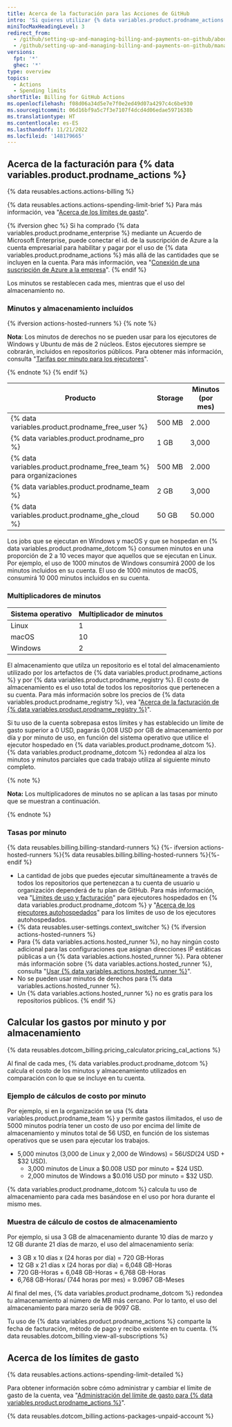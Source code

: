 ```yaml
---
title: Acerca de la facturación para las Acciones de GitHub
intro: 'Si quieres utilizar {% data variables.product.prodname_actions %} con más almacenamiento o minutos de los que se incluyen en tu cuenta, se te cobrará por estos recursos adicionales.'
miniTocMaxHeadingLevel: 3
redirect_from:
  - /github/setting-up-and-managing-billing-and-payments-on-github/about-billing-for-github-actions
  - /github/setting-up-and-managing-billing-and-payments-on-github/managing-billing-for-github-actions/about-billing-for-github-actions
versions:
  fpt: '*'
  ghec: '*'
type: overview
topics:
  - Actions
  - Spending limits
shortTitle: Billing for GitHub Actions
ms.openlocfilehash: f08d06a34d5e7e7f0e2ed49d07a4297c4c6be930
ms.sourcegitcommit: 06d16bf9a5c7f3e7107f4dcd4d06edae5971638b
ms.translationtype: HT
ms.contentlocale: es-ES
ms.lasthandoff: 11/21/2022
ms.locfileid: '148179665'
---
```

## Acerca de la facturación para {% data variables.product.prodname_actions %}

{% data reusables.actions.actions-billing %}

{% data reusables.actions.actions-spending-limit-brief %} Para más información, vea "[Acerca de los límites de gasto](#about-spending-limits)".

{% ifversion ghec %} Si ha comprado {% data variables.product.prodname_enterprise %} mediante un Acuerdo de Microsoft Enterprise, puede conectar el id. de la suscripción de Azure a la cuenta empresarial para habilitar y pagar por el uso de {% data variables.product.prodname_actions %} más allá de las cantidades que se incluyen en la cuenta. Para más información, vea "[Conexión de una suscripción de Azure a la empresa](/billing/managing-billing-for-your-github-account/connecting-an-azure-subscription-to-your-enterprise)".
{% endif %}

Los minutos se restablecen cada mes, mientras que el uso del almacenamiento no.

### Minutos y almacenamiento incluídos

{% ifversion actions-hosted-runners %} {% note %}

**Nota**: Los minutos de derechos no se pueden usar para los ejecutores de Windows y Ubuntu de más de 2 núcleos. Estos ejecutores siempre se cobrarán, incluidos en repositorios públicos. Para obtener más información, consulta "[Tarifas por minuto para los ejecutores](/billing/managing-billing-for-github-actions/about-billing-for-github-actions#per-minute-rates)".

{% endnote %} {% endif %}

|Producto | Storage | Minutos (por mes)|
|------- | ------- | ---------|
| {% data variables.product.prodname_free_user %} | 500 MB | 2\.000 |
| {% data variables.product.prodname_pro %} | 1 GB | 3,000 |
| {% data variables.product.prodname_free_team %} para organizaciones | 500 MB | 2\.000 |
| {% data variables.product.prodname_team %} | 2 GB | 3,000 |
| {% data variables.product.prodname_ghe_cloud %} | 50 GB | 50.000 |

Los jobs que se ejecutan en Windows y macOS y que se hospedan en {% data variables.product.prodname_dotcom %} consumen minutos en una proporción de 2 a 10 veces mayor que aquellos que se ejecutan en Linux. Por ejemplo, el uso de 1000 minutos de Windows consumirá 2000 de los minutos incluidos en su cuenta. El uso de 1000 minutos de macOS, consumirá 10 000 minutos incluidos en su cuenta.

### Multiplicadores de minutos

| Sistema operativo | Multiplicador de minutos |
|------- | ---------|
| Linux | 1 |
| macOS| 10 |
| Windows | 2 |

El almacenamiento que utilza un repositorio es el total del almacenamiento utilizado por los artefactos de {% data variables.product.prodname_actions %} y por {% data variables.product.prodname_registry %}. El costo de almacenamiento es el uso total de todos los repositorios que pertenecen a su cuenta. Para más información sobre los precios de {% data variables.product.prodname_registry %}, vea "[Acerca de la facturación de {% data variables.product.prodname_registry %}](/billing/managing-billing-for-github-packages/about-billing-for-github-packages)".

 Si tu uso de la cuenta sobrepasa estos límites y has establecido un límite de gasto superior a 0 USD, pagarás 0,008 USD por GB de almacenamiento por día y por minuto de uso, en función del sistema operativo que utilice el ejecutor hospedado en {% data variables.product.prodname_dotcom %}. {% data variables.product.prodname_dotcom %} redondea al alza los minutos y minutos parciales que cada trabajo utiliza al siguiente minuto completo.

{% note %}

**Nota:** Los multiplicadores de minutos no se aplican a las tasas por minuto que se muestran a continuación.

{% endnote %}

### Tasas por minuto

{% data reusables.billing.billing-standard-runners %} {%- ifversion actions-hosted-runners %}{% data reusables.billing.billing-hosted-runners %}{%- endif %}

- La cantidad de jobs que puedes ejecutar simultáneamente a través de todos los repositorios que pertenezcan a tu cuenta de usuario u organización dependerá de tu plan de GitHub. Para más información, vea "[Límites de uso y facturación](/actions/reference/usage-limits-billing-and-administration)" para ejecutores hospedados en {% data variables.product.prodname_dotcom %} y "[Acerca de los ejecutores autohospedados](/actions/hosting-your-own-runners/about-self-hosted-runners/#usage-limits)" para los límites de uso de los ejecutores autohospedados.
- {% data reusables.user-settings.context_switcher %} {% ifversion actions-hosted-runners %} 
- Para {% data variables.actions.hosted_runner %}, no hay ningún costo adicional para las configuraciones que asignan direcciones IP estáticas públicas a un {% data variables.actions.hosted_runner %}. Para obtener más información sobre {% data variables.actions.hosted_runner %}, consulta "[Usar {% data variables.actions.hosted_runner %}](/actions/using-github-hosted-runners/using-larger-runners)".
- No se pueden usar minutos de derechos para {% data variables.actions.hosted_runner %}.
- Un {% data variables.actions.hosted_runner %} no es gratis para los repositorios públicos.
{% endif %}

## Calcular los gastos por minuto y por almacenamiento

{% data reusables.dotcom_billing.pricing_calculator.pricing_cal_actions %}

Al final de cada mes, {% data variables.product.prodname_dotcom %} calcula el costo de los minutos y almacenamiento utilizados en comparación con lo que se incluye en tu cuenta.

### Ejemplo de cálculos de costo por minuto

Por ejemplo, si en la organización se usa {% data variables.product.prodname_team %} y permite gastos ilimitados, el uso de 5000 minutos podría tener un costo de uso por encima del límite de almacenamiento y minutos total de 56 USD, en función de los sistemas operativos que se usen para ejecutar los trabajos.

- 5,000 minutos (3,000 de Linux y 2,000 de Windows) = $56 USD ($24 USD + $32 USD).
  - 3,000 minutos de Linux a $0.008 USD por minuto = $24 USD.
  - 2,000 minutos de Windows a $0.016 USD por minuto = $32 USD.

{% data variables.product.prodname_dotcom %} calcula tu uso de almacenamiento para cada mes basándose en el uso por hora durante el mismo mes.

### Muestra de cálculo de costos de almacenamiento

Por ejemplo, si usa 3 GB de almacenamiento durante 10 días de marzo y 12 GB durante 21 días de marzo, el uso del almacenamiento sería:

- 3 GB x 10 días x (24 horas por día) = 720 GB-Horas
- 12 GB x 21 días x (24 horas por día) = 6,048 GB-Horas
- 720 GB-Horas + 6,048 GB-Horas = 6,768 GB-Horas
- 6,768 GB-Horas/ (744 horas por mes) = 9.0967 GB-Meses

Al final del mes, {% data variables.product.prodname_dotcom %} redondea tu almacenamiento al número de MB más cercano. Por lo tanto, el uso del almacenamiento para marzo sería de 9097 GB.

Tu uso de {% data variables.product.prodname_actions %} comparte la fecha de facturación, método de pago y recibo existente en tu cuenta. {% data reusables.dotcom_billing.view-all-subscriptions %}

## Acerca de los límites de gasto

{% data reusables.actions.actions-spending-limit-detailed %}

Para obtener información sobre cómo administrar y cambiar el límite de gasto de la cuenta, vea "[Administración del límite de gasto para {% data variables.product.prodname_actions %}](/billing/managing-billing-for-github-actions/managing-your-spending-limit-for-github-actions)".

{% data reusables.dotcom_billing.actions-packages-unpaid-account %}
